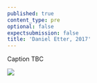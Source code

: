 ```yaml
---
published: true
content_type: pre
optional: false
expectsubmission: false
title: 'Daniel Etter, 2017'
---
```


Caption TBC

<img src="https://talkingpictures.connectedacademy.io/course/content/media/medium/week4-example2.jpg" data-4c="236efbe3-baec-9974-65fa-15ee070dd670">
<script type="text/json" data-4c-meta="236efbe3-baec-9974-65fa-15ee070dd670">
{"context":[{"credit":"Alessio Romenzi/MEE","src":"http://www.middleeasteye.net/sites/default/files/styles/wysiwyg_large/public/images/Al%20Nasr%20center%20in%20Zawhia%20Libya%20woman%20single%20use%20only%20alessio%20romenzi%20mee.jpg"},{"credit":"Alessio Romenzi/MEE","src":"http://www.middleeasteye.net/sites/default/files/styles/wysiwyg_large/public/main-images/ROA17013017%206.jpg"},{"credit":"Alessio Romenzi/MEE","src":"http://www.middleeasteye.net/sites/default/files/styles/wysiwyg_large/public/images/Surman%20Detention%20Center%20single%20use%20only%20alessio%20romenzi%20mee.jpeg"}],"links":[{"title":"Daniel Etter World Press Photo","url":"https://www.youtube.com/watch?v=cdqDXGuJXbM"},{"title":"Lybia: The migrant trap","url":"http://www.aljazeera.com/programmes/peopleandpower/2014/05/libya-migrant-trap-20145483310400633.html"},{"title":"Libya Is Saving Migrants At Sea Only To Trap Them In Dire Conditions On Land","url":"http://www.huffingtonpost.com/entry/libya-migrants-turned-back-detention_us_5748b493e4b0dacf7ad4f29f"},{"title":"They can't sail for Europe - so what's happening to migrants trapped in Libya?","url":"http://www.middleeasteye.net/news/migrant-refugee-cant-sail-trapped-libya-reach-europe-nigeria-gambia-militia-trafficking-coast-guard-smuggler-1680789829"}],"backStory":{"text":"Nigerian refugees cry and embrace in a detention center housing hundreds of women in Surman, Libya. Refugees in such centers face indefinite detention. Many report sexual and physical violence, and insufficient food and water. A large number try to reach Europe by being smuggled over the Mediterranean Sea. According to the International Organization for Migration, the number of Nigerian women travelling by boat from Libya to Italy almost doubled in 2016, to 11,009.","author":"Daniel Etter","publication":"Der Spiegel","publicationUrl":"https://www.worldpressphoto.org/collection/photo/2017/contemporary-issues/daniel-etter","date":"August 17, 2016"},"creativeCommons":{"credit":"Daniel Etter","year":"2016","copyright":"All rights reserved","codeOfEthics":"Photojournalist","description":"Nigerian refugees cry and embrace in a detention center housing hundreds of women in Surman, Libya."}}
</script>
